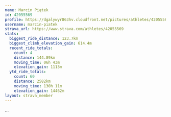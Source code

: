 ```yaml
---
name: Marcin Piątek
id: 42055569
profile: https://dgalywyr863hv.cloudfront.net/pictures/athletes/42055569/12602382/1/large.jpg
username: marcin-piatek
strava_url: https://www.strava.com/athletes/42055569
stats:
  biggest_ride_distance: 123.7km
  biggest_climb_elevation_gain: 614.4m
  recent_ride_totals:
    count: 4
    distance: 144.89km
    moving_time: 06h 43m
    elevation_gain: 1113m
  ytd_ride_totals:
    count: 60
    distance: 2582km
    moving_time: 130h 11m
    elevation_gain: 14462m
layout: strava_member
--- 
```

...
